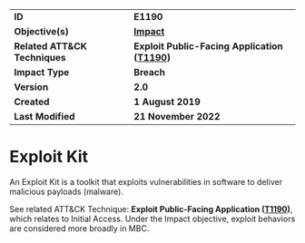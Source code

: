 <table>
<tr>
<td><b>ID</b></td>
<td><b>E1190</b></td>
</tr>
<tr>
<td><b>Objective(s)</b></td>
<td><b><a href="../impact">Impact</a></b></td>
</tr>
<tr>
<td><b>Related ATT&CK Techniques</b></td>
<td><b>Exploit Public-Facing Application (<a href="https://attack.mitre.org/techniques/T1190">T1190</a>)</b></td>
</tr>
<tr>
<td><b>Impact Type</b></td>
<td><b>Breach</b></td>
</tr>
<tr>
<td><b>Version</b></td>
<td><b>2.0</b></td>
</tr>
<tr>
<td><b>Created</b></td>
<td><b>1 August 2019</b></td>
</tr>
<tr>
<td><b>Last Modified</b></td>
<td><b>21 November 2022</b></td>
</tr>
</table>


# Exploit Kit

An Exploit Kit is a toolkit that exploits vulnerabilities in software to deliver malicious payloads (malware).

See related ATT&CK Technique: **Exploit Public-Facing Application ([T1190](https://attack.mitre.org/techniques/T1190))**, which relates to Initial Access. Under the Impact objective, exploit behaviors are considered more broadly in MBC.

